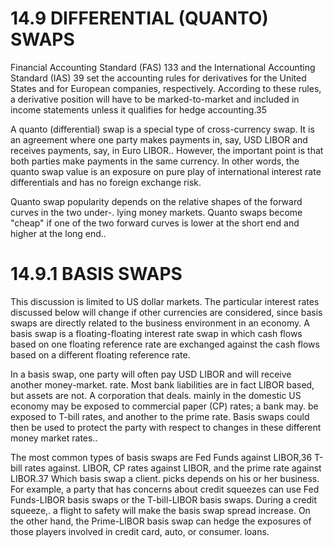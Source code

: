 # 14.9 DIFFERENTIAL (QUANTO) SWAPS  

Financial Accounting Standard (FAS) 133 and the International Accounting Standard (IAS) 39 set the accounting rules for derivatives for the United States and for European companies, respectively. According to these rules, a derivative position will have to be marked-to-market and included in income statements unless it qualifies for hedge accounting.35  

A quanto (differential) swap is a special type of cross-currency swap. It is an agreement where one party makes payments in, say, USD LIBOR and receives payments, say, in Euro LIBOR.. However, the important point is that both parties make payments in the same currency. In other words, the quanto swap value is an exposure on pure play of international interest rate differentials and has no foreign exchange risk.  

Quanto swap popularity depends on the relative shapes of the forward curves in the two under-. lying money markets. Quanto swaps become "cheap" if one of the two forward curves is lower at the short end and higher at the long end..  

# 14.9.1 BASIS SWAPS  

This discussion is limited to US dollar markets. The particular interest rates discussed below will change if other currencies are considered, since basis swaps are directly related to the business environment in an economy. A basis swap is a floating-floating interest rate swap in which cash flows based on one floating reference rate are exchanged against the cash flows based on a different floating reference rate.  

In a basis swap, one party will often pay USD LIBOR and will receive another money-market. rate. Most bank liabilities are in fact LIBOR based, but assets are not. A corporation that deals. mainly in the domestic US economy may be exposed to commercial paper (CP) rates; a bank may. be exposed to T-bill rates, and another to the prime rate. Basis swaps could then be used to protect the party with respect to changes in these different money market rates..  

The most common types of basis swaps are Fed Funds against LIBOR,36 T-bill rates against. LIBOR, CP rates against LIBOR, and the prime rate against LIBOR.37 Which basis swap a client. picks depends on his or her business. For example, a party that has concerns about credit squeezes can use Fed Funds-LIBOR basis swaps or the T-bill-LIBOR basis swaps. During a credit squeeze,. a flight to safety will make the basis swap spread increase. On the other hand, the Prime-LIBOR basis swap can hedge the exposures of those players involved in credit card, auto, or consumer. loans.  
